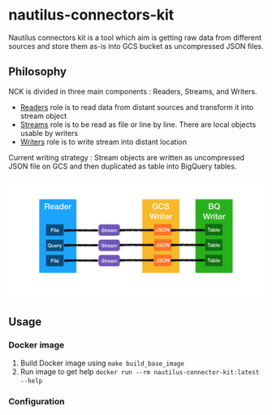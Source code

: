 # nautilus-connectors-kit

Nautilus connectors kit is a tool which aim is getting raw data from different sources and store them as-is into GCS bucket as uncompressed JSON files.

## Philosophy

NCK is divided in three main components : Readers, Streams, and Writers.

- [Readers](./lib/readers/README.md) role is to read data from distant sources and transform it into stream object
- [Streams](./lib/streams/README.md) role is to be read as file or line by line. There are local objects usable by writers
- [Writers](./lib/writers/README.md) role is to write stream into distant location

Current writing strategy : Stream objects are written as uncompressed JSON file on GCS and then duplicated as table into BigQuery tables.

![NCK Philosophy Schema](./nck-philosophy.png)

## Usage

### Docker image

1. Build Docker image using `make build_base_image`
2. Run image to get help `docker run --rm nautilus-connector-kit:latest --help`

### Configuration


